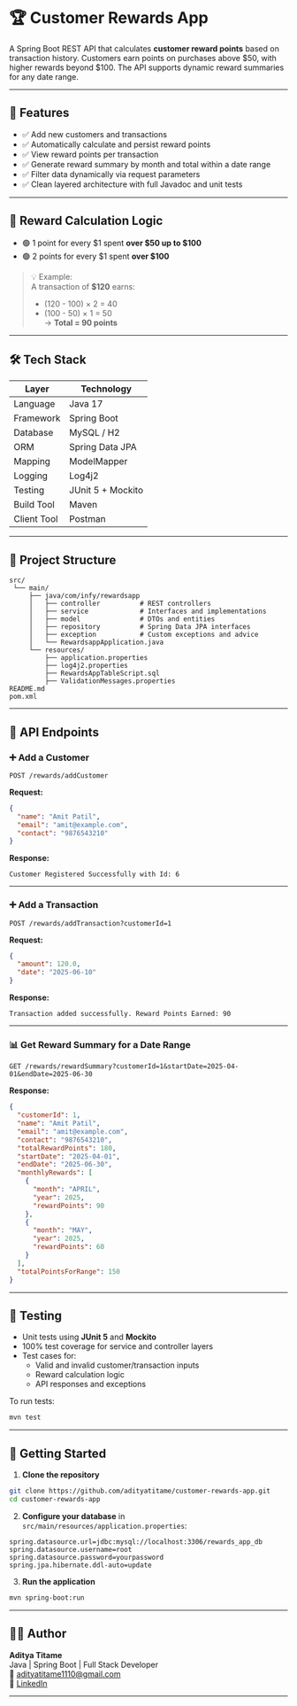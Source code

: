 # 🏆 Customer Rewards App

A Spring Boot REST API that calculates **customer reward points** based on transaction history. Customers earn points on purchases above $50, with higher rewards beyond $100. The API supports dynamic reward summaries for any date range.

---

## 🚀 Features

- ✅ Add new customers and transactions
- ✅ Automatically calculate and persist reward points
- ✅ View reward points per transaction
- ✅ Generate reward summary by month and total within a date range
- ✅ Filter data dynamically via request parameters
- ✅ Clean layered architecture with full Javadoc and unit tests

---

## 🧮 Reward Calculation Logic

- 🟢 1 point for every $1 spent **over $50 up to $100**
- 🟢 2 points for every $1 spent **over $100**

> 💡 Example:  
> A transaction of **$120** earns:  
> - (120 - 100) × 2 = 40  
> - (100 - 50) × 1 = 50  
> → **Total = 90 points**

---

## 🛠 Tech Stack

| Layer       | Technology          |
|-------------|---------------------|
| Language    | Java 17             |
| Framework   | Spring Boot         |
| Database    | MySQL / H2          |
| ORM         | Spring Data JPA     |
| Mapping     | ModelMapper         |
| Logging     | Log4j2              |
| Testing     | JUnit 5 + Mockito   |
| Build Tool  | Maven               |
| Client Tool | Postman             |

---

## 📁 Project Structure

```
src/
 └── main/
     ├── java/com/infy/rewardsapp
     │   ├── controller          # REST controllers
     │   ├── service             # Interfaces and implementations
     │   ├── model               # DTOs and entities
     │   ├── repository          # Spring Data JPA interfaces
     │   ├── exception           # Custom exceptions and advice
     │   └── RewardsappApplication.java
     └── resources/
         ├── application.properties
         ├── log4j2.properties
         ├── RewardsAppTableScript.sql
         ├── ValidationMessages.properties
README.md
pom.xml
```

---

## 📡 API Endpoints

### ➕ Add a Customer
```
POST /rewards/addCustomer
```
**Request:**
```json
{
  "name": "Amit Patil",
  "email": "amit@example.com",
  "contact": "9876543210"
}
```
**Response:**
```text
Customer Registered Successfully with Id: 6
```
---

### ➕ Add a Transaction
```
POST /rewards/addTransaction?customerId=1
```
**Request:**
```json
{
  "amount": 120.0,
  "date": "2025-06-10"
}
```
**Response:**
```text
Transaction added successfully. Reward Points Earned: 90
```

---

### 📊 Get Reward Summary for a Date Range
```
GET /rewards/rewardSummary?customerId=1&startDate=2025-04-01&endDate=2025-06-30
```
**Response:**
```json
{
  "customerId": 1,
  "name": "Amit Patil",
  "email": "amit@example.com",
  "contact": "9876543210",
  "totalRewardPoints": 180,
  "startDate": "2025-04-01",
  "endDate": "2025-06-30",
  "monthlyRewards": [
    {
      "month": "APRIL",
      "year": 2025,
      "rewardPoints": 90
    },
    {
      "month": "MAY",
      "year": 2025,
      "rewardPoints": 60
    }
  ],
  "totalPointsForRange": 150
}
```

---

## 🧪 Testing

- Unit tests using **JUnit 5** and **Mockito**
- 100% test coverage for service and controller layers
- Test cases for:
  - Valid and invalid customer/transaction inputs
  - Reward calculation logic
  - API responses and exceptions

To run tests:
```bash
mvn test
```

---

## 🏁 Getting Started

1. **Clone the repository**
```bash
git clone https://github.com/adityatitame/customer-rewards-app.git
cd customer-rewards-app
```

2. **Configure your database** in `src/main/resources/application.properties`:
```properties
spring.datasource.url=jdbc:mysql://localhost:3306/rewards_app_db
spring.datasource.username=root
spring.datasource.password=yourpassword
spring.jpa.hibernate.ddl-auto=update
```

3. **Run the application**
```bash
mvn spring-boot:run
```

---

## 👨‍💻 Author

**Aditya Titame**  
Java | Spring Boot | Full Stack Developer  
📧 adityatitame1110@gmail.com  
🔗 [LinkedIn](https://www.linkedin.com/in/adityatitame1110)

---